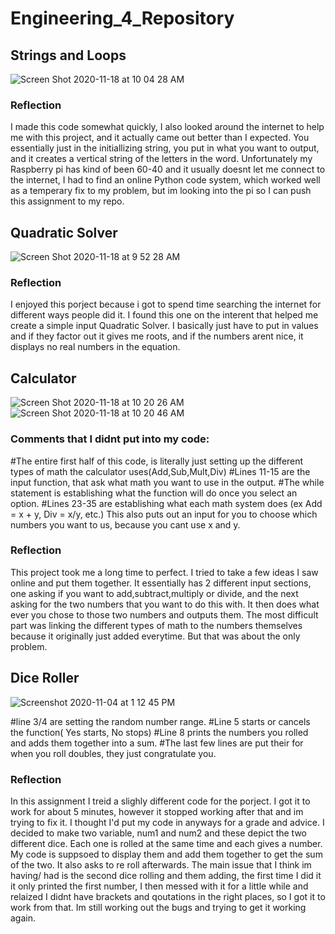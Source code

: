 # Engineering_4_Repository

## Strings and Loops

![Screen Shot 2020-11-18 at 10 04 28 AM](https://user-images.githubusercontent.com/54447117/99547455-8ee9ac80-2985-11eb-82a6-ca1e817c1e4d.png)

### Reflection
I made this code somewhat quickly, I also looked around the internet to help me with this project, and it actually came out better than I expected. You essentially just in the initiallizing string, you put in what you want to output, and it creates a vertical string of the letters in the word. Unfortunately my Raspberry pi has kind of been 60-40 and it usually doesnt let me connect to the internet, I had to find an online Python code system, which worked well as a temperary fix to my problem, but im looking into the pi so I can push this assignment to my repo. 

## Quadratic Solver

![Screen Shot 2020-11-18 at 9 52 28 AM](https://user-images.githubusercontent.com/54447117/99545915-da9b5680-2983-11eb-85d5-40244cf35354.png)

### Reflection
I enjoyed this porject because i got to spend time searching the internet for different ways people did it. I found this one on the interent that helped me create a simple input Quadratic Solver. I basically just have to put in values and if they factor out it gives me roots, and if the numbers arent nice, it displays no real numbers in the equation. 

## Calculator

![Screen Shot 2020-11-18 at 10 20 26 AM](https://user-images.githubusercontent.com/54447117/99549574-cc4f3980-2987-11eb-90b5-d05e45715e2b.png)
![Screen Shot 2020-11-18 at 10 20 46 AM](https://user-images.githubusercontent.com/54447117/99549632-dcffaf80-2987-11eb-8200-ffe5484810ce.png)

### Comments that I didnt put into my code:
#The entire first half of this code, is literally just setting up the different types of math the calculator uses(Add,Sub,Mult,Div)
#Lines 11-15 are the input function, that ask what math you want to use in the output. 
#The while statement is establishing what the function will do once you select an option.
#Lines 23-35 are establishing what each math system does (ex Add = x + y, Div = x/y, etc.) This also puts out an input for you to choose which numbers you want to us, because you cant use x and y.
### Reflection
This project took me a long time to perfect. I tried to take a few ideas I saw online and put them together. It essentially has 2 different input sections, one asking if you want to add,subtract,multiply or divide, and the next asking for the two numbers that you want to do this with. It then does what ever you chose to those two numbers and outputs them. The most difficult part was linking the different types of math to the numbers themselves because it originally just added everytime. But that was about the only problem. 

## Dice Roller

![Screenshot 2020-11-04 at 1 12 45 PM](https://user-images.githubusercontent.com/54447117/98152380-a3b34400-1e9f-11eb-8707-5db74a5e6b42.png)

#line 3/4 are setting the random number range.
#Line 5 starts or cancels the function( Yes starts, No stops)
#Line 8 prints the numbers you rolled and adds them together into a sum.
#The last few lines are put their for when you roll doubles, they just congratulate you. 
        
### Reflection 
In this assignment I treid a slighly different code for the porject. I got it to work for about 5 minutes, however it stopped working after that and im trying to fix it. I thought I'd put my code in anyways for a grade and advice. I decided to make two variable, num1 and num2 and these depict the two different dice. Each one is rolled at the same time and each gives a number. My code is suppsoed to display them and add them together to get the sum of the two. It also asks to re roll afterwards. The main issue that I think im having/ had is the second dice rolling and them adding, the first time I did it it only printed the first number, I then messed with it for a little while and relaized I didnt have brackets and qoutations in the right places, so I got it to work from that. Im still working out the bugs and trying to get it working again. 
